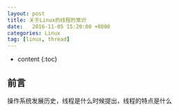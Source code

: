 ```yaml
---
layout: post
title: 关于Linux的线程的常识
date:   2016-11-05 15:20:00 +0800
categories: Linux 
tag: [linux, thread]
---
```


* content
{:toc}
 
## 前言
操作系统发展历史，线程是什么时候提出，线程的特点是什么